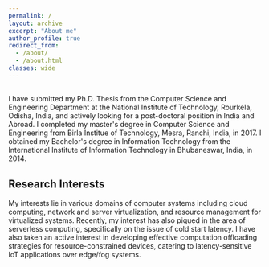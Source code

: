 ```yaml
---
permalink: /
layout: archive
excerpt: "About me"
author_profile: true
redirect_from: 
  - /about/
  - /about.html
classes: wide
---
```


## 
I have submitted my Ph.D. Thesis from the Computer Science and Engineering Department at the National Institute of Technology, Rourkela, Odisha, India, and actively looking for a post-doctoral position in India and Abroad. 
I completed my master's degree in Computer Science and Engineering from Birla Institue of Technology, Mesra, Ranchi, India, in 2017.
I obtained my Bachelor's degree in Information Technology from the International Institute of Information Technology in Bhubaneswar, India, in 2014.


## Research Interests
My interests lie in various domains of computer systems including cloud computing, network and server virtualization, and resource management for virtualized systems. Recently, my interest has also piqued in the area of serverless computing, specifically on the issue of cold start latency. I have also taken an active interest in developing effective computation offloading strategies for resource-constrained devices, catering to latency-sensitive IoT applications over edge/fog systems.